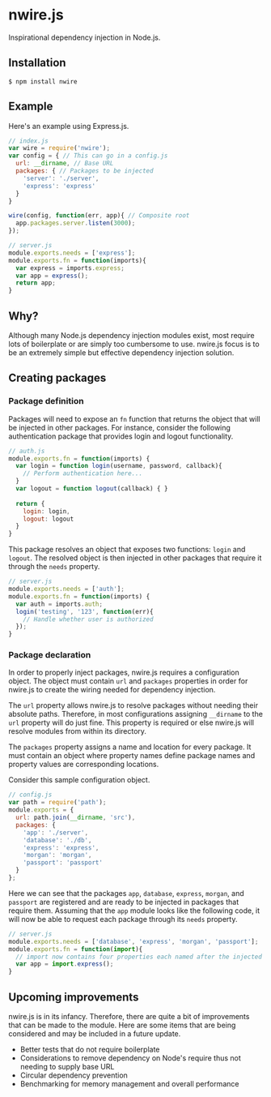 # nwire.js
Inspirational dependency injection in Node.js.

## Installation
`$ npm install nwire`

## Example

Here's an example using Express.js.

```js
// index.js
var wire = require('nwire');
var config = { // This can go in a config.js
  url: __dirname, // Base URL 
  packages: { // Packages to be injected
    'server': './server',
    'express': 'express'
  }
}

wire(config, function(err, app){ // Composite root
  app.packages.server.listen(3000);
});
```
```js
// server.js
module.exports.needs = ['express'];
module.exports.fn = function(imports){
  var express = imports.express;
  var app = express();
  return app;
}
```

## Why?

Although many Node.js dependency injection modules exist, most require lots of boilerplate or are simply too cumbersome to use. nwire.js focus is to be an extremely simple but effective dependency injection solution.

## Creating packages

### Package definition 

Packages will need to expose an  `fn` function that returns the object that will be injected in other packages. For instance, consider the following authentication package that provides login and logout functionality.

```js
// auth.js
module.exports.fn = function(imports) {
  var login = function login(username, password, callback){
    // Perform authentication here...
  }
  var logout = function logout(callback) { }
  
  return { 
    login: login,
    logout: logout 
  }
}
```
This package resolves an object that exposes two functions: `login` and `logout`. The resolved object is then injected in  other packages that require it through the `needs` property.

```js
// server.js
module.exports.needs = ['auth'];
module.exports.fn = function(imports) {
  var auth = imports.auth;
  login('testing', '123', function(err){
    // Handle whether user is authorized
  });
}
```

### Package declaration

In order to properly inject packages, nwire.js requires a configuration object. The object must contain `url` and `packages` properties in order for nwire.js to create the wiring needed for dependency injection.

The `url` property allows nwire.js to resolve packages without needing their absolute paths. Therefore, in most configurations assigning `__dirname` to the `url` property will do just fine. This property is required or else nwire.js will resolve modules from within its directory.

The `packages` property assigns a name and location for every package. It must contain an object where property names define package names and property values are corresponding locations.

Consider this sample configuration object.
```js
// config.js
var path = require('path');
module.exports = {
  url: path.join(__dirname, 'src'),
  packages: {
    'app': './server',
    'database': './db',
    'express': 'express',
    'morgan': 'morgan',
    'passport': 'passport'
  }
};
```

Here we can see that the packages `app`, `database`, `express`, `morgan`, and `passport` are registered and are ready to be injected in packages that require them. Assuming that the `app` module looks like the following code, it will now be able to request each package through its `needs` property.

```js
// server.js
module.exports.needs = ['database', 'express', 'morgan', 'passport'];
module.exports.fn = function(import){ 
  // import now contains four properties each named after the injected packages
  var app = import.express();
}
```

## Upcoming improvements

nwire.js is in its infancy. Therefore, there are quite a bit of improvements that can be made to the module. Here are some items that are being considered and may be included in a future update.

* Better tests that do not require boilerplate
* Considerations to remove dependency on Node's require thus not needing to supply base URL
* Circular dependency prevention
* Benchmarking for memory management and overall performance